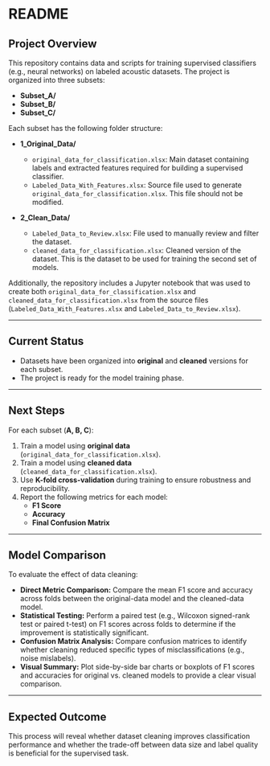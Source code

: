 # README

## Project Overview
This repository contains data and scripts for training supervised classifiers (e.g., neural networks) on labeled acoustic datasets. The project is organized into three subsets:

- **Subset_A/**
- **Subset_B/**
- **Subset_C/**

Each subset has the following folder structure:

- **1_Original_Data/**  
  - `original_data_for_classification.xlsx`: Main dataset containing labels and extracted features required for building a supervised classifier.  
  - `Labeled_Data_With_Features.xlsx`: Source file used to generate `original_data_for_classification.xlsx`. This file should not be modified.  

- **2_Clean_Data/**  
  - `Labeled_Data_to_Review.xlsx`: File used to manually review and filter the dataset.  
  - `cleaned_data_for_classification.xlsx`: Cleaned version of the dataset. This is the dataset to be used for training the second set of models.  

Additionally, the repository includes a Jupyter notebook that was used to create both `original_data_for_classification.xlsx` and `cleaned_data_for_classification.xlsx` from the source files (`Labeled_Data_With_Features.xlsx` and `Labeled_Data_to_Review.xlsx`).

---

## Current Status
- Datasets have been organized into **original** and **cleaned** versions for each subset.  
- The project is ready for the model training phase.  

---

## Next Steps
For each subset (**A, B, C**):  
1. Train a model using **original data** (`original_data_for_classification.xlsx`).  
2. Train a model using **cleaned data** (`cleaned_data_for_classification.xlsx`).  
3. Use **K-fold cross-validation** during training to ensure robustness and reproducibility.  
4. Report the following metrics for each model:  
   - **F1 Score**  
   - **Accuracy**  
   - **Final Confusion Matrix**  

---

## Model Comparison
To evaluate the effect of data cleaning:  

- **Direct Metric Comparison:** Compare the mean F1 score and accuracy across folds between the original-data model and the cleaned-data model.  
- **Statistical Testing:** Perform a paired test (e.g., Wilcoxon signed-rank test or paired t-test) on F1 scores across folds to determine if the improvement is statistically significant.  
- **Confusion Matrix Analysis:** Compare confusion matrices to identify whether cleaning reduced specific types of misclassifications (e.g., noise mislabels).  
- **Visual Summary:** Plot side-by-side bar charts or boxplots of F1 scores and accuracies for original vs. cleaned models to provide a clear visual comparison.  

---

## Expected Outcome
This process will reveal whether dataset cleaning improves classification performance and whether the trade-off between data size and label quality is beneficial for the supervised task.  
